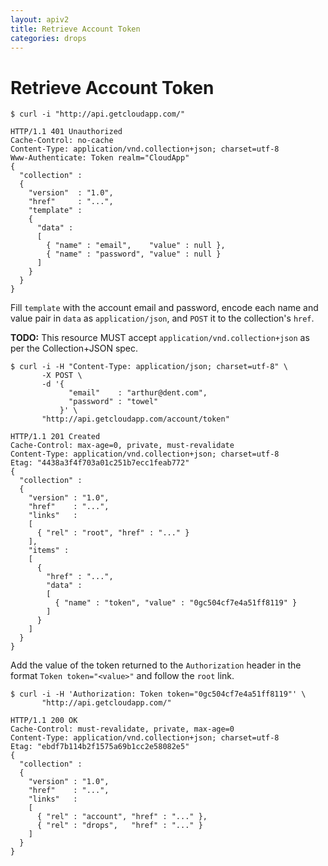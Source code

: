 ```yaml
---
layout: apiv2
title: Retrieve Account Token
categories: drops
---
```


# Retrieve Account Token

    $ curl -i "http://api.getcloudapp.com/"

    HTTP/1.1 401 Unauthorized
    Cache-Control: no-cache
    Content-Type: application/vnd.collection+json; charset=utf-8
    Www-Authenticate: Token realm="CloudApp"
    {
      "collection" :
      {
        "version"  : "1.0",
        "href"     : "...",
        "template" :
        {
          "data" :
          [
            { "name" : "email",    "value" : null },
            { "name" : "password", "value" : null }
          ]
        }
      }
    }

Fill `template` with the account email and password, encode each name and value
pair in `data` as `application/json`, and `POST` it to the collection's `href`.

**TODO:** This resource MUST accept `application/vnd.collection+json` as per the
Collection+JSON spec.

    $ curl -i -H "Content-Type: application/json; charset=utf-8" \
           -X POST \
           -d '{
                 "email"    : "arthur@dent.com",
                 "password" : "towel"
               }' \
           "http://api.getcloudapp.com/account/token"

    HTTP/1.1 201 Created
    Cache-Control: max-age=0, private, must-revalidate
    Content-Type: application/vnd.collection+json; charset=utf-8
    Etag: "4438a3f4f703a01c251b7ecc1feab772"
    {
      "collection" :
      {
        "version" : "1.0",
        "href"    : "...",
        "links"   :
        [
          { "rel" : "root", "href" : "..." }
        ],
        "items" :
        [
          {
            "href" : "...",
            "data" :
            [
              { "name" : "token", "value" : "0gc504cf7e4a51ff8119" }
            ]
          }
        ]
      }
    }

Add the value of the token returned to the `Authorization` header in the format
`Token token="<value>"` and follow the `root` link.

    $ curl -i -H 'Authorization: Token token="0gc504cf7e4a51ff8119"' \
           "http://api.getcloudapp.com/"

    HTTP/1.1 200 OK
    Cache-Control: must-revalidate, private, max-age=0
    Content-Type: application/vnd.collection+json; charset=utf-8
    Etag: "ebdf7b114b2f1575a69b1cc2e58082e5"
    {
      "collection" :
      {
        "version" : "1.0",
        "href"    : "...",
        "links"   :
        [
          { "rel" : "account", "href" : "..." },
          { "rel" : "drops",   "href" : "..." }
        ]
      }
    }
